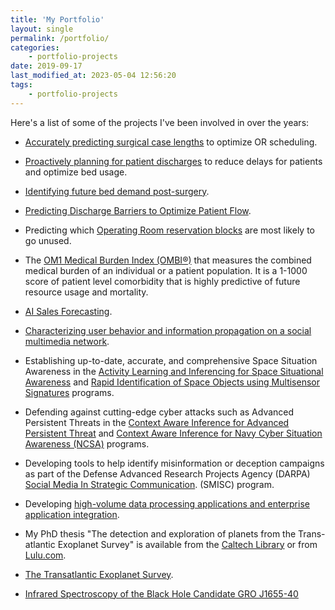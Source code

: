 ```yaml
---
title: 'My Portfolio'
layout: single
permalink: /portfolio/
categories:
    - portfolio-projects
date: 2019-09-17
last_modified_at: 2023-05-04 12:56:20
tags:
    - portfolio-projects
---
```


Here's a list of some of the projects I've been involved in over the years:

<!-- FIXME: Keep adding from HIQ. -->

-   [Accurately predicting surgical case lengths](https://web.archive.org/web/20221109153007/https://www.hospiq.com/blog/in-the-or-accuracy-in-scheduling-is-everything/)
    to optimize OR scheduling.

-   [Proactively planning for patient discharges](https://web.archive.org/web/20230124154310/https://www.hospiq.com/blog/proactive-discharge-planning-managing-patient-stays-to-optimize-the-discharge-day/)
    to reduce delays for patients and optimize bed usage.

-   [Identifying future bed demand post-surgery](https://web.archive.org/web/20220716034049/https://www.hospiq.com/blog/knowing-future-bed-demand-with-a-surgical-placement-forecaster/).

-   [Predicting Discharge Barriers to Optimize Patient Flow](https://web.archive.org/web/20230124154406/https://www.hospiq.com/blog/prioritizing-and-processing-discharges-to-better-manage-patient-flow/).

-   Predicting which [Operating Room reservation blocks](https://web.archive.org/web/20220902151438/https://www.hospiq.com/solutions/perioperative/)
    are most likely to go unused.

-   The [OM1 Medical Burden Index (OMBI®)](https://www.om1.com/aipredictivemedicine/ombi/)
    that measures the combined medical burden of an individual or a patient population.
    It is a 1-1000 score of patient level comorbidity
    that is highly predictive of future resource usage and mortality.

-   [AI Sales Forecasting](https://www.insightsquared.com/revenue-intelligence-platform/sales-forecasting/).

<!-- markdownlint-disable line-length -->

-   [Characterizing user behavior and information propagation on a social multimedia network](https://doi.org/10.1109/ICMEW.2013.6618395).
<!-- markdownlint-enable line-length -->

-   Establishing up-to-date, accurate, and comprehensive Space Situation Awareness in the
    [Activity Learning and Inferencing for Space Situational Awareness](https://www.sbir.gov/sbirsearch/detail/824285)
    and
    [Rapid Identification of Space Objects using Multisensor Signatures](https://www.sbir.gov/sbirsearch/detail/666352)
    programs.

-   Defending against cutting-edge cyber attacks such as Advanced Persistent Threats in the
    [Context Aware Inference for Advanced Persistent Threat](https://www.sbir.gov/sbirsearch/detail/873315)
    and
    [Context Aware Inference for Navy Cyber Situation Awareness (NCSA)](https://www.sbir.gov/sbirsearch/detail/685198)
    programs.

<!-- textlint-disable stop-words -->

-   Developing tools to help identify misinformation or deception campaigns
    as part of the Defense Advanced Research Projects Agency (DARPA)
    [Social Media In Strategic Communication](https://www.darpa.mil/program/social-media-in-strategic-communication).
    (SMISC) program.

<!-- textlint-enable stop-words -->

-   Developing
    [high-volume data processing applications and enterprise application integration](https://www.abinitio.com/).

-   My PhD thesis "The detection and exploration of planets from the Trans-atlantic Exoplanet Survey"
    is available from the
    [Caltech Library](https://web.archive.org/web/20080620002210/http://etd.caltech.edu/etd/available/etd-08272007-043911/)
    or from [Lulu.com](https://web.archive.org/web/20080620002210/http://www.lulu.com/content/1145448).

-   [The Transatlantic Exoplanet Survey](https://proinsias.github.io/portfolio/tres.html).

-   [Infrared Spectroscopy of the Black Hole Candidate GRO J1655-40](https://proinsias.github.io/portfolio/j1655.html)

